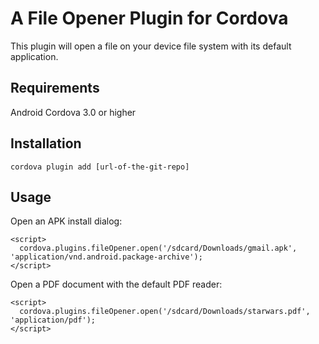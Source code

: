 A File Opener Plugin for Cordova
==========================
This plugin will open a file on your device file system with its default application.

Requirements
-------------
Android
Cordova 3.0 or higher

Installation
-------------
    cordova plugin add [url-of-the-git-repo]

Usage
------
Open an APK install dialog:
    
    <script>
      cordova.plugins.fileOpener.open('/sdcard/Downloads/gmail.apk', 'application/vnd.android.package-archive');
    </script>
    
Open a PDF document with the default PDF reader:

    <script>
      cordova.plugins.fileOpener.open('/sdcard/Downloads/starwars.pdf', 'application/pdf');
    </script>
    
